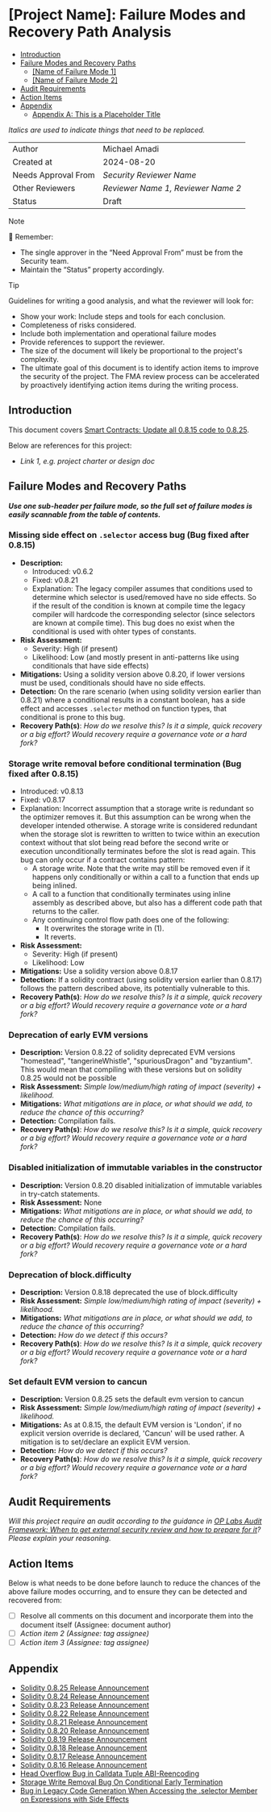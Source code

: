 # [Project Name]: Failure Modes and Recovery Path Analysis

<!-- START doctoc generated TOC please keep comment here to allow auto update -->
<!-- DON'T EDIT THIS SECTION, INSTEAD RE-RUN doctoc TO UPDATE -->

- [Introduction](#introduction)
- [Failure Modes and Recovery Paths](#failure-modes-and-recovery-paths)
  - [[Name of Failure Mode 1]](#name-of-failure-mode-1)
  - [[Name of Failure Mode 2]](#name-of-failure-mode-2)
- [Audit Requirements](#audit-requirements)
- [Action Items](#action-items)
- [Appendix](#appendix)
  - [Appendix A: This is a Placeholder Title](#appendix-a-this-is-a-placeholder-title)

<!-- END doctoc generated TOC please keep comment here to allow auto update -->

_Italics are used to indicate things that need to be replaced._

|                     |                                    |
| ------------------- | ---------------------------------- |
| Author              | Michael Amadi                      |
| Created at          | 2024-08-20                         |
| Needs Approval From | _Security Reviewer Name_           |
| Other Reviewers     | _Reviewer Name 1, Reviewer Name 2_ |
| Status              | Draft                              |

> [!NOTE]
> 📢 Remember:
>
> - The single approver in the “Need Approval From” must be from the Security team.
> - Maintain the “Status” property accordingly.

> [!TIP]
> Guidelines for writing a good analysis, and what the reviewer will look for:
>
> - Show your work: Include steps and tools for each conclusion.
> - Completeness of risks considered.
> - Include both implementation and operational failure modes
> - Provide references to support the reviewer.
> - The size of the document will likely be proportional to the project's complexity.
> - The ultimate goal of this document is to identify action items to improve the security of the project. The FMA review process can be accelerated by proactively identifying action items during the writing process.

## Introduction

This document covers [Smart Contracts: Update all 0.8.15 code to 0.8.25](https://github.com/ethereum-optimism/optimism/issues/11527).

Below are references for this project:

- _Link 1, e.g. project charter or design doc_

## Failure Modes and Recovery Paths

**_Use one sub-header per failure mode, so the full set of failure modes is easily scannable from the table of contents._**

### Missing side effect on `.selector` access bug (Bug fixed after 0.8.15)

- **Description:**
  - Introduced: v0.6.2
  - Fixed: v0.8.21
  - Explanation: The legacy compiler assumes that conditions used to determine which selector is used/removed have no side effects. So if the result of the condition is known at compile time the legacy compiler will hardcode the corresponding selector (since selectors are known at compile time). This bug does no exist when the conditional is used with ohter types of constants.
- **Risk Assessment:**
  - Severity: High (if present)
  - Likelihood: Low (and mostly present in anti-patterns like using conditionals that have side effects)
- **Mitigations:** Using a solidity version above 0.8.20, if lower versions must be used, conditionals should have no side effects.
- **Detection:** On the rare scenario (when using solidity version earlier than 0.8.21) where a conditional results in a constant boolean, has a side effect and accesses `.selector` method on function types, that conditional is prone to this bug.
- **Recovery Path(s)**: _How do we resolve this? Is it a simple, quick recovery or a big effort? Would recovery require a governance vote or a hard fork?_

### Storage write removal before conditional termination (Bug fixed after 0.8.15)

- Introduced: v0.8.13
- Fixed: v0.8.17
- Explanation: Incorrect assumption that a storage write is redundant so the optimizer removes it. But this assumption can be wrong when the developer intended otherwise. A storage write is considered redundant when the storage slot is rewritten to written to twice within an execution context without that slot being read before the second write or execution unconditionally terminates before the slot is read again.
  This bug can only occur if a contract contains pattern:
  - A storage write. Note that the write may still be removed even if it happens only conditionally or within a call to a function that ends up being inlined.
  - A call to a function that conditionally terminates using inline assembly as described above, but also has a different code path that returns to the caller.
  - Any continuing control flow path does one of the following:
    - It overwrites the storage write in (1).
    - It reverts.
- **Risk Assessment:**
  - Severity: High (if present)
  - Likelihood: Low
- **Mitigations:** Use a solidity version above 0.8.17
- **Detection:** If a solidity contract (using solidity version earlier than 0.8.17) follows the pattern described above, its potentially vulnerable to this.
- **Recovery Path(s)**: _How do we resolve this? Is it a simple, quick recovery or a big effort? Would recovery require a governance vote or a hard fork?_

### Deprecation of early EVM versions

- **Description:** Version 0.8.22 of solidity deprecated EVM versions "homestead", "tangerineWhistle", "spuriousDragon" and "byzantium". This would mean that compiling with these versions but on solidity 0.8.25 would not be possible
- **Risk Assessment:** _Simple low/medium/high rating of impact (severity) + likelihood._
- **Mitigations:** _What mitigations are in place, or what should we add, to reduce the chance of this occurring?_
- **Detection:** Compilation fails.
- **Recovery Path(s)**: _How do we resolve this? Is it a simple, quick recovery or a big effort? Would recovery require a governance vote or a hard fork?_

### Disabled initialization of immutable variables in the constructor

- **Description:** Version 0.8.20 disabled initialization of immutable variables in try-catch statements.
- **Risk Assessment:** None
- **Mitigations:** _What mitigations are in place, or what should we add, to reduce the chance of this occurring?_
- **Detection:** Compilation fails.
- **Recovery Path(s)**: _How do we resolve this? Is it a simple, quick recovery or a big effort? Would recovery require a governance vote or a hard fork?_

### Deprecation of block.difficulty

- **Description:** Version 0.8.18 deprecated the use of block.difficulty
- **Risk Assessment:** _Simple low/medium/high rating of impact (severity) + likelihood._
- **Mitigations:** _What mitigations are in place, or what should we add, to reduce the chance of this occurring?_
- **Detection:** _How do we detect if this occurs?_
- **Recovery Path(s)**: _How do we resolve this? Is it a simple, quick recovery or a big effort? Would recovery require a governance vote or a hard fork?_

### Set default EVM version to cancun

- **Description:** Version 0.8.25 sets the default evm version to cancun
- **Risk Assessment:** _Simple low/medium/high rating of impact (severity) + likelihood._
- **Mitigations:** As at 0.8.15, the default EVM version is 'London', if no explicit version override is declared, 'Cancun' will be used rather. A mitigation is to set/declare an explicit EVM version.
- **Detection:** _How do we detect if this occurs?_
- **Recovery Path(s)**: _How do we resolve this? Is it a simple, quick recovery or a big effort? Would recovery require a governance vote or a hard fork?_

## Audit Requirements

_Will this project require an audit according to the guidance in [OP Labs Audit Framework: When to get external security review and how to prepare for it](https://gov.optimism.io/t/op-labs-audit-framework-when-to-get-external-security-review-and-how-to-prepare-for-it/6864)? Please explain your reasoning._

## Action Items

Below is what needs to be done before launch to reduce the chances of the above failure modes occurring, and to ensure they can be detected and recovered from:

- [ ] Resolve all comments on this document and incorporate them into the document itself (Assignee: document author)
- [ ] _Action item 2 (Assignee: tag assignee)_
- [ ] _Action item 3 (Assignee: tag assignee)_

## Appendix

- [Solidity 0.8.25 Release Announcement](https://soliditylang.org/blog/2024/03/14/solidity-0.8.25-release-announcement/)
- [Solidity 0.8.24 Release Announcement](https://soliditylang.org/blog/2024/01/26/solidity-0.8.24-release-announcement/)
- [Solidity 0.8.23 Release Announcement](https://soliditylang.org/blog/2023/11/08/solidity-0.8.23-release-announcement/)
- [Solidity 0.8.22 Release Announcement](https://soliditylang.org/blog/2023/10/25/solidity-0.8.22-release-announcement/)
- [Solidity 0.8.21 Release Announcement](https://soliditylang.org/blog/2023/07/19/solidity-0.8.21-release-announcement/)
- [Solidity 0.8.20 Release Announcement](https://soliditylang.org/blog/2023/05/10/solidity-0.8.20-release-announcement/)
- [Solidity 0.8.19 Release Announcement](https://soliditylang.org/blog/2023/02/22/solidity-0.8.19-release-announcement/)
- [Solidity 0.8.18 Release Announcement](https://soliditylang.org/blog/2023/02/01/solidity-0.8.18-release-announcement/)
- [Solidity 0.8.17 Release Announcement](https://soliditylang.org/blog/2022/09/08/solidity-0.8.17-release-announcement/)
- [Solidity 0.8.16 Release Announcement](https://soliditylang.org/blog/2022/08/08/solidity-0.8.16-release-announcement/)
- [Head Overflow Bug in Calldata Tuple ABI-Reencoding](https://soliditylang.org/blog/2022/08/08/calldata-tuple-reencoding-head-overflow-bug/)
- [Storage Write Removal Bug On Conditional Early Termination](https://soliditylang.org/blog/2022/09/08/storage-write-removal-before-conditional-termination/)
- [Bug in Legacy Code Generation When Accessing the .selector Member on Expressions with Side Effects](https://soliditylang.org/blog/2023/07/19/missing-side-effects-on-selector-access-bug/)
